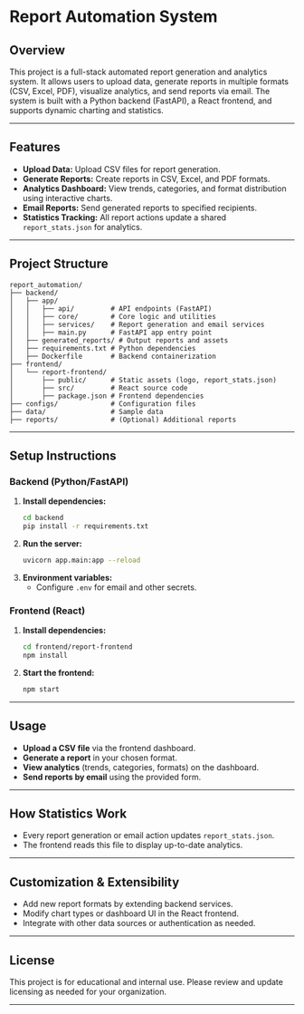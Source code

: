 # Report Automation System

## Overview
This project is a full-stack automated report generation and analytics system. It allows users to upload data, generate reports in multiple formats (CSV, Excel, PDF), visualize analytics, and send reports via email. The system is built with a Python backend (FastAPI), a React frontend, and supports dynamic charting and statistics.

---

## Features
- **Upload Data:** Upload CSV files for report generation.
- **Generate Reports:** Create reports in CSV, Excel, and PDF formats.
- **Analytics Dashboard:** View trends, categories, and format distribution using interactive charts.
- **Email Reports:** Send generated reports to specified recipients.
- **Statistics Tracking:** All report actions update a shared `report_stats.json` for analytics.

---

## Project Structure
```
report_automation/
├── backend/
│   ├── app/
│   │   ├── api/         # API endpoints (FastAPI)
│   │   ├── core/        # Core logic and utilities
│   │   ├── services/    # Report generation and email services
│   │   ├── main.py      # FastAPI app entry point
│   ├── generated_reports/ # Output reports and assets
│   ├── requirements.txt # Python dependencies
│   ├── Dockerfile       # Backend containerization
├── frontend/
│   └── report-frontend/
│       ├── public/      # Static assets (logo, report_stats.json)
│       ├── src/         # React source code
│       ├── package.json # Frontend dependencies
├── configs/             # Configuration files
├── data/                # Sample data
├── reports/             # (Optional) Additional reports
```

---

## Setup Instructions

### Backend (Python/FastAPI)
1. **Install dependencies:**
   ```sh
   cd backend
   pip install -r requirements.txt
   ```
2. **Run the server:**
   ```sh
   uvicorn app.main:app --reload
   ```
3. **Environment variables:**
   - Configure `.env` for email and other secrets.

### Frontend (React)
1. **Install dependencies:**
   ```sh
   cd frontend/report-frontend
   npm install
   ```
2. **Start the frontend:**
   ```sh
   npm start
   ```


---

## Usage
- **Upload a CSV file** via the frontend dashboard.
- **Generate a report** in your chosen format.
- **View analytics** (trends, categories, formats) on the dashboard.
- **Send reports by email** using the provided form.

---

## How Statistics Work
- Every report generation or email action updates `report_stats.json`.
- The frontend reads this file to display up-to-date analytics.

---

## Customization & Extensibility
- Add new report formats by extending backend services.
- Modify chart types or dashboard UI in the React frontend.
- Integrate with other data sources or authentication as needed.

---

## License
This project is for educational and internal use. Please review and update licensing as needed for your organization.

---


